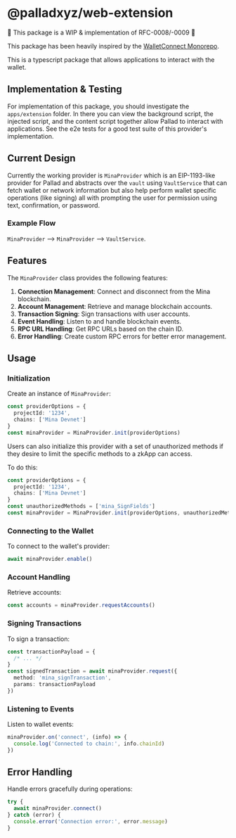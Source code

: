 # @palladxyz/web-extension

🚧 This package is a WIP & implementation of RFC-0008/-0009 🚧

This package has been heavily inspired by the [WalletConnect Monorepo](https://github.com/WalletConnect/walletconnect-monorepo).

This is a typescript package that allows applications to interact with the wallet.

## Implementation & Testing

For implementation of this package, you should investigate the `apps/extension` folder. In there you can view the background script, the injected script, and the content script together allow Pallad to interact with applications. See the e2e tests for a good test suite of this provider's implementation. 

## Current Design

Currently the working provider is `MinaProvider` which is an EIP-1193-like provider for Pallad and abstracts over the `vault` using `VaultService` that can fetch wallet or network information but also help perform wallet specific operations (like signing) all with prompting the user for permission using text, confirmation, or password.

### Example Flow

`MinaProvider` --> `MinaProvider` --> `VaultService`.

## Features

The `MinaProvider` class provides the following features:

1. **Connection Management**: Connect and disconnect from the Mina blockchain.
2. **Account Management**: Retrieve and manage blockchain accounts.
3. **Transaction Signing**: Sign transactions with user accounts.
4. **Event Handling**: Listen to and handle blockchain events.
5. **RPC URL Handling**: Get RPC URLs based on the chain ID.
6. **Error Handling**: Create custom RPC errors for better error management.

## Usage

### Initialization

Create an instance of `MinaProvider`:

```typescript
const providerOptions = {
  projectId: '1234',
  chains: ['Mina Devnet']
}
const minaProvider = MinaProvider.init(providerOptions)
```

Users can also initialize this provider with a set of unauthorized methods if they desire to limit the specific methods to a zkApp can access.

To do this:

```typescript
const providerOptions = {
  projectId: '1234',
  chains: ['Mina Devnet']
}
const unauthorizedMethods = ['mina_SignFields']
const minaProvider = MinaProvider.init(providerOptions, unauthorizedMethods)
```

### Connecting to the Wallet

To connect to the wallet's provider:

```typescript
await minaProvider.enable()
```

### Account Handling

Retrieve accounts:

```typescript
const accounts = minaProvider.requestAccounts()
```

### Signing Transactions

To sign a transaction:

```typescript
const transactionPayload = {
  /* ... */
}
const signedTransaction = await minaProvider.request({
  method: 'mina_signTransaction',
  params: transactionPayload
})
```

### Listening to Events

Listen to wallet events:

```typescript
minaProvider.on('connect', (info) => {
  console.log('Connected to chain:', info.chainId)
})
```

## Error Handling

Handle errors gracefully during operations:

```typescript
try {
  await minaProvider.connect()
} catch (error) {
  console.error('Connection error:', error.message)
}
```
